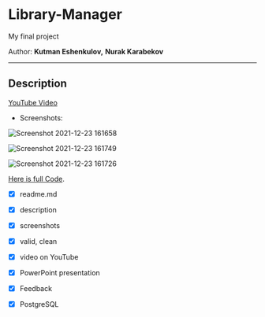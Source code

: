 # Library-Manager

My final project

Author: **Kutman Eshenkulov,** **Nurak Karabekov**

___


## Description

[YouTube Video](https://www.youtube.com/watch?v=Ii8l93JzRls)

* Screenshots:

![Screenshot 2021-12-23 161658](https://user-images.githubusercontent.com/73386100/147226126-2942e3fd-024d-4920-b4f2-beeffd5167d3.png)

![Screenshot 2021-12-23 161749](https://user-images.githubusercontent.com/73386100/147226117-b39ee109-fd7b-41d7-8766-d5af219d1573.png)

![Screenshot 2021-12-23 161726](https://user-images.githubusercontent.com/73386100/147226122-9db5a71a-7cad-4cd2-80d5-f0fba43d474f.png)


[Here is full Code](https://github.com/Kutman7/Library-Manager/tree/main/src/main/java/com/example/librarymanager).

* [x] readme.md
* [x] description
* [x] screenshots
* [x] valid, clean
* [x] video on YouTube
* [x] PowerPoint presentation
* [x] Feedback
* [x] PostgreSQL

